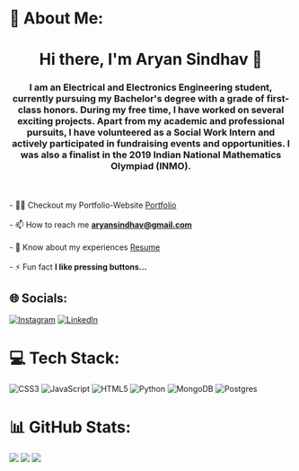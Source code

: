 # 💫 About Me:
<h1 align="center">Hi there, I'm Aryan Sindhav 👋</h1>
<h3 align="center">I am an Electrical and Electronics Engineering student, currently pursuing my Bachelor's degree with a grade of first-class honors. During my free time, I have worked on several exciting projects. Apart from my academic and professional pursuits, I have volunteered as a Social Work Intern and actively participated in fundraising events and opportunities. I was also a finalist in the 2019 Indian National Mathematics Olympiad (INMO).</h3>

<br><br>- 👨‍💻 Checkout my Portfolio-Website [Portfolio](https://aryan-sindhav.netlify.app/)<br><br>- 📫 How to reach me **aryansindhav@gmail.com**<br><br>- 📄 Know about my experiences [Resume](https://aryan-sindhav.netlify.app/aryan-resume.pdf)<br><br>- ⚡ Fun fact **I like pressing buttons...**


## 🌐 Socials:
[![Instagram](https://img.shields.io/badge/Instagram-%23E4405F.svg?logo=Instagram&logoColor=white)](https://instagram.com/s.aryxn) [![LinkedIn](https://img.shields.io/badge/LinkedIn-%230077B5.svg?logo=linkedin&logoColor=white)](https://linkedin.com/in/aryan-sindhav) 

# 💻 Tech Stack:
![CSS3](https://img.shields.io/badge/css3-%231572B6.svg?style=for-the-badge&logo=css3&logoColor=white) ![JavaScript](https://img.shields.io/badge/javascript-%23323330.svg?style=for-the-badge&logo=javascript&logoColor=%23F7DF1E) ![HTML5](https://img.shields.io/badge/html5-%23E34F26.svg?style=for-the-badge&logo=html5&logoColor=white) ![Python](https://img.shields.io/badge/python-3670A0?style=for-the-badge&logo=python&logoColor=ffdd54) ![MongoDB](https://img.shields.io/badge/MongoDB-%234ea94b.svg?style=for-the-badge&logo=mongodb&logoColor=white) ![Postgres](https://img.shields.io/badge/postgres-%23316192.svg?style=for-the-badge&logo=postgresql&logoColor=white)
# 📊 GitHub Stats:
![](https://github-readme-stats.vercel.app/api?username=aryans98&theme=dark&hide_border=true&include_all_commits=true&count_private=false)
![](https://github-readme-streak-stats.herokuapp.com/?user=aryans98&theme=dark&hide_border=true)
![](https://github-readme-stats.vercel.app/api/top-langs/?username=aryans98&theme=dark&hide_border=true&include_all_commits=true&count_private=false&layout=compact)

